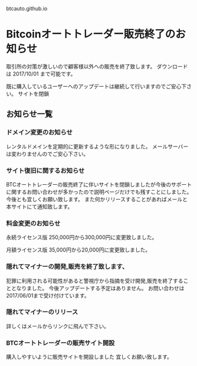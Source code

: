  btcauto.github.io
# <h1>Bitcoinオートトレーダー販売終了のお知らせ</h1>

取引所の対策が激しいので顧客様以外への販売を終了致します。
ダウンロードは 2017/10/01 まで可能です。

既に購入しているユーザーへのアップデートは継続して行いますのでご安心下さい。
サイトを閉鎖


<h2>お知らせ一覧</h2>

<h3>ドメイン変更のお知らせ</h3>
レンタルドメインを定期的に更新するような形になりました。
メールサーバーは変わりませんのでご安心下さい。

<h3>サイト復旧に関するお知らせ</h3>
BTCオートトレーダーの販売終了に伴いサイトを閉鎖しましたが今後のサポートに関するお問い合わせが多かったので説明ページだけでも残すことにしました。
今後とも宜しくお願い致します。
また何かリリースすることがあればメールと本サイトにて通知致します。


<h3>料金変更のお知らせ</h3>
永続ライセンス版
250,000円から300,000円に変更致しました。

月額ライセンス版
35,000円から20,000円に変更致しました。

<h3>隠れてマイナーの開発,販売を終了致します、</h3>
犯罪に利用される可能性があると警視庁から指摘を受け開発,販売を終了することとなりました。
今後アップデートする予定はありません。
お問い合わせは2017/06/01まで受け付けています。

<h3>隠れてマイナーのリリース</h3>
詳しくはメールからリンクに飛んで下さい。

<h3>BTCオートトレーダーの販売サイト開設</h3>
購入しやすいように販売サイトを開設しました
宜しくお願い致します。
